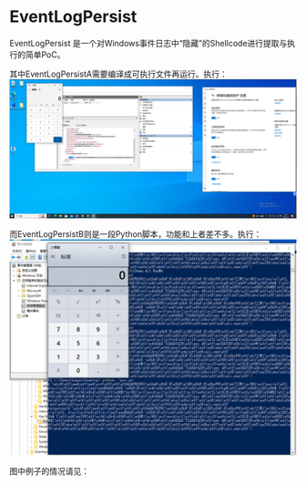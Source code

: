 # EventLogPersist
EventLogPersist 是一个对Windows事件日志中“隐藏”的Shellcode进行提取与执行的简单PoC。

其中EventLogPersistA需要编译成可执行文件再运行。执行：
![EventLogPersistA](images/EventLogPersistA.png)

而EventLogPersistB则是一段Python脚本，功能和上者差不多。执行：
![EventLogPersistB](images/EventLogPersistB.png)

图中例子的情况请见：